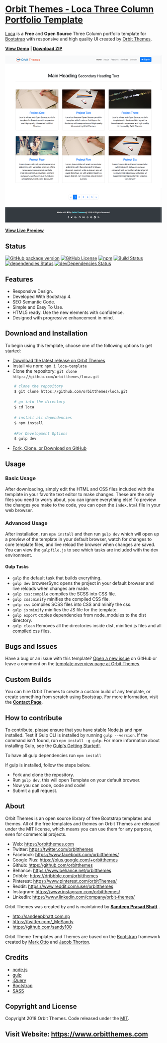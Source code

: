 # [Orbit Themes - Loca Three Column Portfolio Template](https://orbitthemes.com/preview/loca/)

[Loca](https://orbitthemes.com/downloads/loca/) is a **Free** and **Open Source** Three Column portfolio template for [Bootstrap](https://getbootstrap.com/) with responsive and high quality UI created by [Orbit Themes](https://orbitthemes.com/).


<strong><a href="https://orbitthemes.com/preview/loca/">View Demo</a> | <a href="https://github.com/orbitthemes/loca/archive/master.zip">Download ZIP</a></strong>

[![Loca Three Col Portfolio Preview](https://raw.githubusercontent.com/orbitthemes/Orbit-Themes/master/assets/loca.png)](https://orbitthemes.com/preview/loca/)


**[View Live Preview](https://orbitthemes.com/preview/loca/)**

## Status
[![GitHub package version](https://img.shields.io/github/package-json/v/badges/shields.svg)](https://github.com/orbitthemes/loca)
[![GitHub License](https://img.shields.io/badge/license-MIT-blue.svg)](https://raw.githubusercontent.com/orbitthemes/loca/master/LICENSE)
[![npm](https://img.shields.io/npm/v/npm.svg)](https://www.npmjs.com/package/loca-template)
[![Build Status](https://travis-ci.org/orbitthemes/loca.svg?branch=master)](https://travis-ci.org/orbitthemes/Loca)
[![dependencies Status](https://david-dm.org/orbitthemes/loca/status.svg)](https://david-dm.org/orbitthemes/Loca)
[![devDependencies Status](https://david-dm.org/orbitthemes/loca/dev-status.svg)](https://david-dm.org/orbitthemes/Loca?type=dev)

## Features

- Responsive Design.
- Developed With Bootstrap 4.
- SEO Semantic Code.
- Simple and Easy To Use.
- HTML5 ready. Use the new elements with confidence.
- Designed with progressive enhancement in mind.

## Download and Installation

To begin using this template, choose one of the following options to get started:
* [Download the latest release on Orbit Themes](https://orbitthemes.com/downloads/loca/)
* Install via npm: `npm i loca-template`
* Clone the repository: `git clone https://github.com/orbitthemes/loca.git`
```sh
    # clone the repository
    $ git clone https://github.com/orbitthemes/loca.git

    # go into the directory
    $ cd loca

    # install all dependencies
    $ npm install

    #For Development Options
    $ gulp dev
```

* [Fork, Clone, or Download on GitHub](https://github.com/orbitthemes/loca)

## Usage


### Basic Usage

After downloading, simply edit the HTML and CSS files included with the template in your favorite text editor to make changes. These are the only files you need to worry about, you can ignore everything else! To preview the changes you make to the code, you can open the `index.html` file in your web browser.

### Advanced Usage

After installation, run `npm install` and then run `gulp dev` which will open up a preview of the template in your default browser, watch for changes to core template files, and live reload the browser when changes are saved. You can view the `gulpfile.js` to see which tasks are included with the dev environment.

#### Gulp Tasks

- `gulp` the default task that builds everything.
- `gulp dev` browserSync opens the project in your default browser and live reloads when changes are made.
- `gulp css:compile` compiles the SCSS into CSS file.
- `gulp css:minify` minifies the compiled CSS file.
- `gulp css` compiles SCSS files into CSS and minify the css.
- `gulp js:minify` minifies the JS file for the template.
- `gulp export` copies dependencies from node_modules to the dist directory.
- `gulp clean` Removes all the directories inside dist, minified js files and all compiled css files.

## Bugs and Issues

Have a bug or an issue with this template? [Open a new issue](https://github.com/orbitthemes/loca/issues) on GitHub or leave a comment on the [template overview page at Orbit Themes](https://orbitthemes.com/downloads/loca/).

## Custom Builds

You can hire Orbit Themes to create a custom build of any template, or create something from scratch using Bootstrap. For more information, visit the **[Contact Page](https://orbitthemes.com/contact/)**.

<!-- ## Other Templates -->
<!-- List Other Templates Of Orbit Themes -->

<!-- ## Useful Links -->
<!-- OrbitThemes Blog Post Links Related To the Template. -->

## How to contribute

To contribute, please ensure that you have stable Node.js and npm installed.
Test if Gulp CLI is installed by running `gulp --version`. If the command isn't found, run `npm install -g gulp`. For more information about installing Gulp, see the [Gulp's Getting Started!](https://gulpjs.org/getting-started).

To have all gulp dependencies run `npm install`

If gulp is installed, follow the steps below.

* Fork and clone the repository.
* Run `gulp dev`, this will open Template on your default browser.
* Now you can code, code and code!
* Submit a pull request.

## About

Orbit Themes is an open source library of free Bootstrap templates and themes. All of the free templates and themes on Orbit Themes are released under the MIT license, which means you can use them for any purpose, even for commercial projects.

* Web: https://orbitthemes.com
* Twitter: https://twitter.com/orbitthemes
* Facebook: https://www.facebook.com/orbitthemes/
* Google Plus: https://plus.google.com/+orbitthemes
* Github: https://github.com/orbitthemes
* Behance: https://www.behance.net/orbitthemes
* Dribble: https://dribbble.com/orbitthemes
* Pinterest: https://www.pinterest.com/orbitThemes/
* Reddit: https://www.reddit.com/user/orbitthemes
* Instagram: https://www.instagram.com/orbitthemes/
* LinkedIn: https://www.linkedin.com/company/orbit-themes/

Orbit Themes was created by and is maintained by **[Sandeep Prasad Bhatt](http://sandeepbhatt.com.np/)** .

* http://sandeepbhatt.com.np
* https://twitter.com/_MeSandy
* https://github.com/sandy100

Orbit Theme Templates and Themes are based on the [Bootstrap](http://getbootstrap.com/) framework created by [Mark Otto](https://twitter.com/mdo) and [Jacob Thorton](https://twitter.com/fat).


## Credits

* [node.js](http://nodejs.org/)
* [gulp](http://gulpjs.com/)
* [jQuery](http://jquery.com/)
* [Bootstrap](http://getbootstrap.com/)
* [SASS](https://sass-lang.com/)

## Copyright and License

Copyright 2018 Orbit Themes. Code released under the [MIT](https://raw.githubusercontent.com/orbitthemes/loca/master/LICENSE).

## Visit Website: https://www.orbitthemes.com
